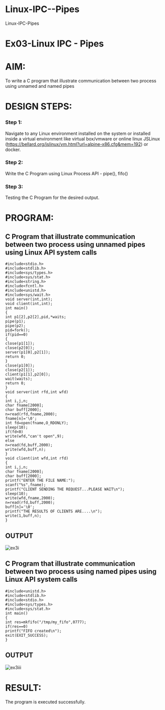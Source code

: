 # Linux-IPC--Pipes
Linux-IPC-Pipes


# Ex03-Linux IPC - Pipes

# AIM:
To write a C program that illustrate communication between two process using unnamed and named pipes

# DESIGN STEPS:

### Step 1:

Navigate to any Linux environment installed on the system or installed inside a virtual environment like virtual box/vmware or online linux JSLinux (https://bellard.org/jslinux/vm.html?url=alpine-x86.cfg&mem=192) or docker.

### Step 2:

Write the C Program using Linux Process API - pipe(), fifo()

### Step 3:

Testing the C Program for the desired output. 

# PROGRAM:

## C Program that illustrate communication between two process using unnamed pipes using Linux API system calls
~~~
#include<stdio.h>
#include<stdlib.h>
#include<sys/types.h>
#include<sys/stat.h>
#include<string.h>
#include<fcntl.h>
#include<unistd.h>
#include<sys/wait.h>
void server(int,int);
void client(int,int);
int main()
{
int p1[2],p2[2],pid,*waits;
pipe(p1);
pipe(p2);
pid=fork();
if(pid==0)
{
close(p1[1]);
close(p2[0]);
server(p1[0],p2[1]);
return 0;
}
close(p1[0]);
close(p2[1]);
client(p1[1],p2[0]);
wait(waits);
return 0;
}
void server(int rfd,int wfd)
{
int i,j,n;
char fname[2000];
char buff[2000];
n=read(rfd,fname,2000);
fname[n]='\0';
int fd=open(fname,O_RDONLY);
sleep(10);
if(fd<0)
write(wfd,"can't open",9);
else
n=read(fd,buff,2000);
write(wfd,buff,n);
}
void client(int wfd,int rfd)
{
int i,j,n;
char fname[2000];
char buff[2000];
printf("ENTER THE FILE NAME:");
scanf("%s",fname);
printf("CLIENT SENDING THE REQUEST...PLEASE WAIT\n");
sleep(10);
write(wfd,fname,2000);
n=read(rfd,buff,2000);
buff[n]='\0';
printf("THE RESULTS OF CLIENTS ARE....\n");
write(1,buff,n);
}
~~~




## OUTPUT
![ex3i](https://github.com/user-attachments/assets/e4704833-7444-4a15-a461-3f5b3f617967)


## C Program that illustrate communication between two process using named pipes using Linux API system calls
~~~
#include<unistd.h>
#include<stdlib.h>
#include<stdio.h>
#include<sys/types.h>
#include<sys/stat.h>
int main()
{
int res=mkfifo("/tmp/my_fifo",0777);
if(res==0)
printf("FIFO created\n");
exit(EXIT_SUCCESS);
}
~~~




## OUTPUT
![ex3iii](https://github.com/user-attachments/assets/85ef54f6-b9ba-43ec-839f-c23c9d62d865)


# RESULT:
The program is executed successfully.
